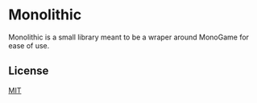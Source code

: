 # Monolithic

Monolithic is a small library meant to be a wraper around MonoGame for ease of use.

## License
[MIT](https://choosealicense.com/licenses/mit/)